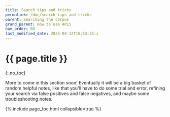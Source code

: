 ```yaml
---
title: Search tips and tricks
permalink: /doc/search-tips-and-tricks
parent: Searching the corpus
grand_parent: How to use APLS
nav_order: 90
last_modified_date: 2025-04-12T15:53:35:z
---
```


# {{ page.title }}
{:.no_toc}

More to come in this section soon!
Eventually it will be a big basket of random helpful notes, like that you'll have to do some trial and error, refining your search via false positives and false negatives, and maybe some troubleshooting notes.

{% include page_toc.html collapsible=true %}
